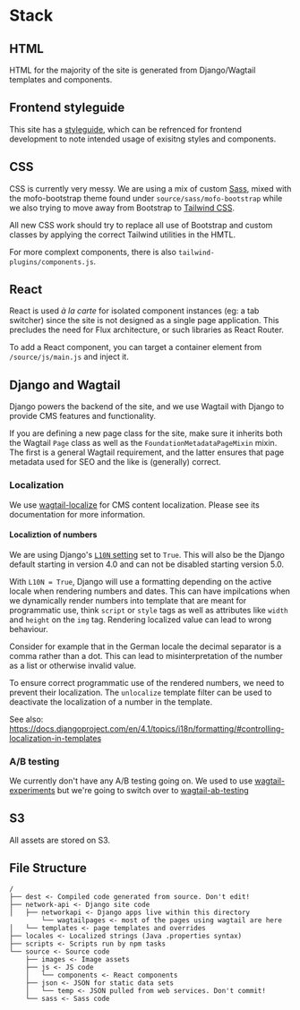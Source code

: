 # Stack

## HTML

HTML for the majority of the site is generated from Django/Wagtail templates and components.

## Frontend styleguide

This site has a [styleguide](https://foundation.mozilla.org/en/style-guide/), which can be refrenced for frontend development to note intended usage of exisitng styles and components.

## CSS

CSS is currently very messy.
We are using a mix of custom [Sass](http://sass-lang.com/), mixed with the mofo-bootstrap theme found under `source/sass/mofo-bootstrap` while we also trying to move away from Bootstrap to [Tailwind CSS](https://tailwindcss.com/).

All new CSS work should try to replace all use of Bootstrap and custom classes by applying the correct Tailwind utilities in the HMTL.

For more complext components, there is also `tailwind-plugins/components.js`.

## React

React is used _à la carte_ for isolated component instances (eg: a tab switcher) since the site is not designed as a single page application. This precludes the need for Flux architecture, or such libraries as React Router.

To add a React component, you can target a container element from `/source/js/main.js` and inject it.

## Django and Wagtail

Django powers the backend of the site, and we use Wagtail with Django to provide CMS features and functionality.

If you are defining a new page class for the site, make sure it inherits both the Wagtail `Page` class as well as the `FoundationMetadataPageMixin` mixin. The first is a general Wagtail requirement, and the latter ensures that page metadata used for SEO and the like is (generally) correct.

### Localization

We use [wagtail-localize](https://wagtail-localize.org/) for CMS content localization. Please see its documentation for more information.

#### Localiztion of numbers

We are using Django's [`L10N` setting](https://docs.djangoproject.com/en/4.0/ref/settings/#use-l10n) set to `True`.
This will also be the Django default starting in version 4.0 and can not be disabled starting version 5.0.

With `L10N = True`, Django will use a formatting depending on the active locale when rendering numbers and dates.
This can have impilcations when we dynamically render numbers into template that are meant for programmatic use, think `script` or `style` tags as well as attributes like `width` and `height` on the `img` tag.
Rendering localized value can lead to wrong behaviour.

Consider for example that in the German locale the decimal separator is a comma rather than a dot.
This can lead to misinterpretation of the number as a list or otherwise invalid value.

To ensure correct programmatic use of the rendered numbers, we need to prevent their localization.
The `unlocalize` template filter can be used to deactivate the localization of a number in the template.

See also: https://docs.djangoproject.com/en/4.1/topics/i18n/formatting/#controlling-localization-in-templates

### A/B testing

We currently don't have any A/B testing going on. We used to use [wagtail-experiments](https://github.com/torchbox/wagtail-experiments) but we're going to switch over to [wagtail-ab-testing](https://github.com/torchbox/wagtail-ab-testing)

## S3

All assets are stored on S3.

## File Structure

```
/
├── dest <- Compiled code generated from source. Don't edit!
├── network-api <- Django site code
│   ├── networkapi <- Django apps live within this directory
        └── wagtailpages <- most of the pages using wagtail are here
│   └── templates <- page templates and overrides
├── locales <- Localized strings (Java .properties syntax)
├── scripts <- Scripts run by npm tasks
└── source <- Source code
    ├── images <- Image assets
    ├── js <- JS code
    │   └── components <- React components
    ├── json <- JSON for static data sets
    │   └── temp <- JSON pulled from web services. Don't commit!
    └── sass <- Sass code
```

